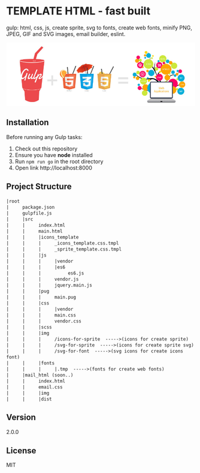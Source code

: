 # TEMPLATE HTML - fast built
gulp: html, css, js, create sprite, svg to fonts, create web fonts,
 minify PNG, JPEG, GIF and SVG images, email builder, eslint.

![](app.jpg)
## Installation

Before running any Gulp tasks:

1. Check out this repository
2. Ensure you have **node** installed
3. Run `npm run go` in the root directory
4. Open link http://localhost:8000

## Project Structure

    |root
    |     package.json
    |     gulpfile.js
    |     |src
    |     |     index.html
    |     |     main.html
    |     |     |icons_template
    |     |     |     _icons_template.css.tmpl
    |     |     |     _sprite_template.css.tmpl
    |     |     |js
    |     |     |     |vendor
    |     |     |     |es6
    |     |     |          es6.js
    |     |     |     vendor.js
    |     |     |     jquery.main.js
    |     |     |pug
    |     |     |     main.pug
    |     |     |css
    |     |     |     |vendor
    |     |     |     main.css
    |     |     |     vendor.css
    |     |     |scss
    |     |     |img
    |     |     |     /icons-for-sprite  ----->(icons for create sprite)
    |     |     |     /svg-for-sprite  ----->(icons for create sprite svg)
    |     |     |     /svg-for-font  ----->(svg icons for create icons font)
    |     |     |fonts
    |     |     |     |.tmp  ----->(fonts for create web fonts)
    |     |mail_html (soon..)
    |     |     index.html
    |     |     email.css
    |     |     |img
    |     |     |dist

## Version

2.0.0

## License

MIT
